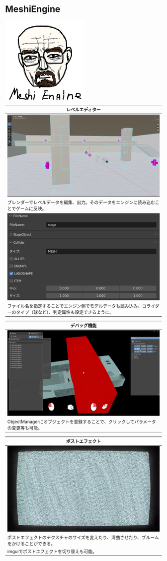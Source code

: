 # MeshiEngine
![ロゴ](https://github.com/kKatsumatAa/TextureRipo/blob/master/image/walter.png "ロゴ")

| レベルエディター |
| ----------- |
| ![レベルエディタ](https://github.com/kKatsumatAa/TextureRipo/blob/master/image/levelEditor.png "レベルエディタ") 
| ブレンダーでレベルデータを編集、出力。そのデータをエンジンに読み込むことでゲームに反映。 |
| ![レベルエディタ2](https://github.com/kKatsumatAa/TextureRipo/blob/master/image/levelEditor2.png "レベルエディタ2") |
| ファイル名を指定することでエンジン側でモデルデータも読み込み。コライダーのタイプ（球など）、判定属性も設定できるように。 |

| デバッグ機能 |
| ----------- |
| ![デバッグ機能](https://github.com/kKatsumatAa/TextureRipo/blob/master/image/objManager.png "デバッグ機能") 
| ObjectManagerにオブジェクトを登録することで、クリックしてパラメータの変更等も可能。 |

| ポストエフェクト |
| -------------- |
| ![ポストエフェクト](https://github.com/kKatsumatAa/TextureRipo/blob/master/image/posteffect.png "ポストエフェクト") |
| ポストエフェクトのテクスチャのサイズを変えたり、湾曲させたり、ブルームをかけることができる。 |
| imguiでポストエフェクトを切り替えも可能。 |
